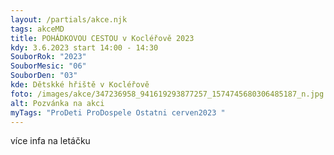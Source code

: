 ```yaml
---
layout: /partials/akce.njk
tags: akceMD
title: POHÁDKOVOU CESTOU v Kocléřově 2023
kdy: 3.6.2023 start 14:00 - 14:30
SouborRok: "2023"
SouborMesic: "06"
SouborDen: "03"
kde: Dětskké hřiště v Kocléřově
foto: /images/akce/347236958_941619293877257_1574745680306485187_n.jpg
alt: Pozvánka na akci
myTags: "ProDeti ProDospele Ostatni cerven2023 "
---
```

v﻿íce infa na letáčku